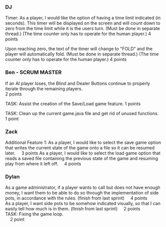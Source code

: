 ### DJ
Timer:
As a player, I would like the option of having a time limit indicated (in seconds). This timer will be displayed on the screen and will count down to zero from the time limit while it is the users turn.
(Must be done in separate thread.)
(The time counter only has to operate for the human player.)
4 points 

Upon reaching zero, the text of the timer will change to "FOLD" and the player will automatically fold.
(Must be done in separate thread.)
(The time counter only has to operate for the human player.)
4 points


### Ben - SCRUM MASTER
If an AI player loses, the Blind and Dealer Buttons continue to properly iterate through the remaining players.  
2 points  

TASK: Assist the creation of the Save/Load game feature.
1 points

TASK: Clean up the current game.java file and get rid of unused functions.  
1 point  


### Zack
Additional Feature 1:
As a player, I would like to select the save game option that writes the current state of the game onto a file so it can be resumed later.
&nbsp;&nbsp;&nbsp;&nbsp;3 points
As a player, I would like to select the load game option that reads a saved file containing the previous state of the game and resuming play from where it left off. 
&nbsp;&nbsp;&nbsp;&nbsp;4 points  

### Dylan
As a game administrator, if a player wants to call but does not have enough money, I want them to be able to do so through the implementation of side pots, in accordance with the rules. (finish from last sprint)
&nbsp;&nbsp;&nbsp;&nbsp;4 points  
As a player, I want side pots to be somehow indicated visually, so that I can easily tell how much is in them. (finish from last sprint)
&nbsp;&nbsp;&nbsp;&nbsp;2 points  
TASK: Fixing the game loop.  
&nbsp;&nbsp;&nbsp;&nbsp;2 point  
